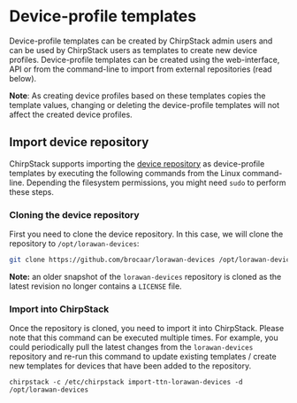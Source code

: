 # Device-profile templates

Device-profile templates can be created by ChirpStack admin users and can be used
by ChirpStack users as templates to create new device profiles. Device-profile
templates can be created using the web-interface, API or from the command-line
to import from external repositories (read below).

**Note**: As creating device profiles based on these templates copies the 
template values, changing or deleting the device-profile templates will not
affect the created device profiles.

## Import device repository

ChirpStack supports importing the [device repository](https://github.com/TheThingsNetwork/lorawan-devices)
as device-profile templates by executing the following commands from the
Linux command-line. Depending the filesystem permissions, you might need
`sudo` to perform these steps.

### Cloning the device repository

First you need to clone the device repository. In this case, we will clone the
repository to `/opt/lorawan-devices`:

```bash
git clone https://github.com/brocaar/lorawan-devices /opt/lorawan-devices
```

**Note:** an older snapshot of the `lorawan-devices` repository is cloned as the
latest revision no longer contains a `LICENSE` file.

### Import into ChirpStack

Once the repository is cloned, you need to import it into ChirpStack. Please
note that this command can be executed multiple times. For example, you could
periodically pull the latest changes from the `lorawan-devices` repository and
re-run this command to update existing templates / create new templates for
devices that have been added to the repository.

```
chirpstack -c /etc/chirpstack import-ttn-lorawan-devices -d /opt/lorawan-devices
```
